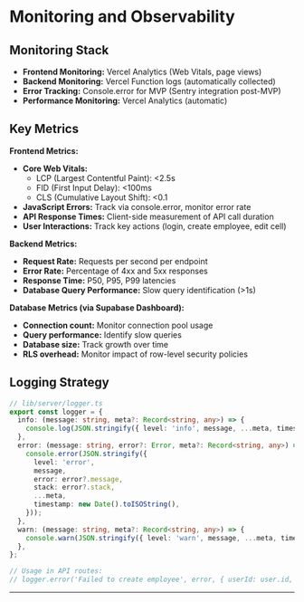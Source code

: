 # Monitoring and Observability

## Monitoring Stack

- **Frontend Monitoring:** Vercel Analytics (Web Vitals, page views)
- **Backend Monitoring:** Vercel Function logs (automatically collected)
- **Error Tracking:** Console.error for MVP (Sentry integration post-MVP)
- **Performance Monitoring:** Vercel Analytics (automatic)

## Key Metrics

**Frontend Metrics:**
- **Core Web Vitals:**
  - LCP (Largest Contentful Paint): <2.5s
  - FID (First Input Delay): <100ms
  - CLS (Cumulative Layout Shift): <0.1
- **JavaScript Errors:** Track via console.error, monitor error rate
- **API Response Times:** Client-side measurement of API call duration
- **User Interactions:** Track key actions (login, create employee, edit cell)

**Backend Metrics:**
- **Request Rate:** Requests per second per endpoint
- **Error Rate:** Percentage of 4xx and 5xx responses
- **Response Time:** P50, P95, P99 latencies
- **Database Query Performance:** Slow query identification (>1s)

**Database Metrics (via Supabase Dashboard):**
- **Connection count:** Monitor connection pool usage
- **Query performance:** Identify slow queries
- **Database size:** Track growth over time
- **RLS overhead:** Monitor impact of row-level security policies

## Logging Strategy

```typescript
// lib/server/logger.ts
export const logger = {
  info: (message: string, meta?: Record<string, any>) => {
    console.log(JSON.stringify({ level: 'info', message, ...meta, timestamp: new Date().toISOString() }));
  },
  error: (message: string, error?: Error, meta?: Record<string, any>) => {
    console.error(JSON.stringify({
      level: 'error',
      message,
      error: error?.message,
      stack: error?.stack,
      ...meta,
      timestamp: new Date().toISOString(),
    }));
  },
  warn: (message: string, meta?: Record<string, any>) => {
    console.warn(JSON.stringify({ level: 'warn', message, ...meta, timestamp: new Date().toISOString() }));
  },
};

// Usage in API routes:
// logger.error('Failed to create employee', error, { userId: user.id, input: data });
```

---
